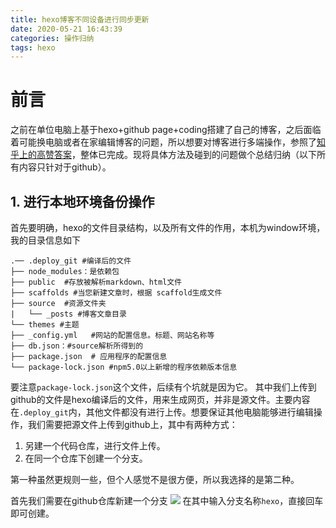 ```yaml
---
title: hexo博客不同设备进行同步更新
date: 2020-05-21 16:43:39
categories: 操作归纳
tags: hexo
---
```

# 前言

之前在单位电脑上基于hexo+github page+coding搭建了自己的博客，之后面临着可能换电脑或者在家编辑博客的问题，所以想要对博客进行多端操作，参照了[知乎上的高赞答案](https://www.zhihu.com/question/21193762)，整体已完成。现将具体方法及碰到的问题做个总结归纳（以下所有内容只针对于github）。
<!-- more -->

## 1. 进行本地环境备份操作

首先要明确，hexo的文件目录结构，以及所有文件的作用，本机为window环境，我的目录信息如下
```
.── .deploy_git #编译后的文件
├── node_modules：是依赖包
├── public  #存放被解析markdown、html文件
├── scaffolds #当您新建文章时，根据 scaffold生成文件
├── source  #资源文件夹
|   └── _posts #博客文章目录
└── themes #主题
├── _config.yml   #网站的配置信息。标题、网站名称等
├── db.json：#source解析所得到的
├── package.json  # 应用程序的配置信息
└── package-lock.json #npm5.0以上新增的程序依赖版本信息
```
要注意`package-lock.json`这个文件，后续有个坑就是因为它。
其中我们上传到github的文件是hexo编译后的文件，用来生成网页，并非是源文件。主要内容在`.deploy_git`内，其他文件都没有进行上传。想要保证其他电脑能够进行编辑操作，我们需要把源文件上传到github上，其中有两种方式：
1. 另建一个代码仓库，进行文件上传。
2. 在同一个仓库下创建一个分支。   


第一种虽然更规则一些，但个人感觉不是很方便，所以我选择的是第二种。

首先我们需要在github仓库新建一个分支
![](branch-prcture.jpg)
在其中输入分支名称`hexo`，直接回车即可创建。






